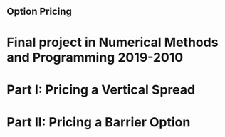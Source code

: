 ## Option Pricing
# Final project in Numerical Methods and Programming 2019-2010
# Part I: Pricing a Vertical Spread
# Part II: Pricing a Barrier Option
